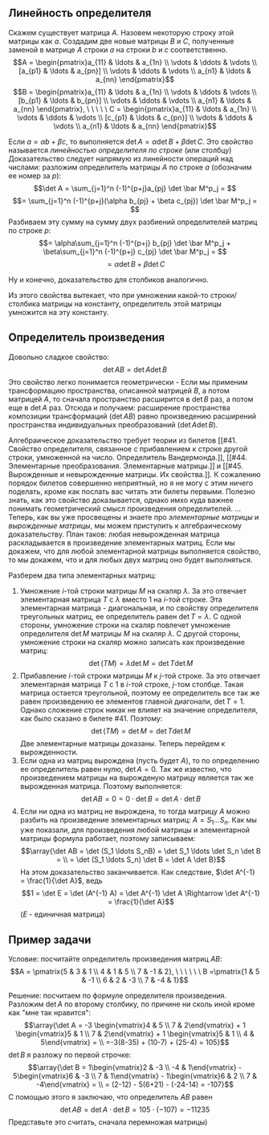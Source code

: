 ## Линейность определителя
Скажем существует матрица $A$. Назовем некоторую строку этой матрицы как $a$. Создадим две новые матрицы $B$ и $C$, полученные заменой в матрице $A$ строки $a$ на строки $b$ и $c$ соответственно.
$$A = \begin{pmatrix}a_{11} & \ldots & a_{1n} \\ \vdots & \ddots & \vdots \\ [a_{p1} & \ldots & a_{pn}] \\ \vdots & \ddots & \vdots \\ a_{n1} & \ldots & a_{nn} \end{pmatrix}$$
$$B = \begin{pmatrix}a_{11} & \ldots & a_{1n} \\ \vdots & \ddots & \vdots \\ [b_{p1} & \ldots & b_{pn}] \\ \vdots & \ddots & \vdots \\ a_{n1} & \ldots & a_{nn} \end{pmatrix}, \ \ \ \ \ C = \begin{pmatrix}a_{11} & \ldots & a_{1n} \\ \vdots & \ddots & \vdots \\ [c_{p1} & \ldots & c_{pn}] \\ \vdots & \ddots & \vdots \\ a_{n1} & \ldots & a_{nn} \end{pmatrix}$$

Если $a = \alpha b + \beta c$, то выполняется $\det A = \alpha \det B + \beta \det C$. Это свойство называется *линейностью определителя по строке* (или столбцу)
Доказательство следует напрямую из линейности операций над числами: разложим определитель матрицы $A$ по строке $a$ (обозначим ее номер за $p$):
$$\det A = \sum_{j=1}^n (-1)^{p+j}a_{pj} \det \bar M^p_j = $$
$$= \sum_{j=1}^n (-1)^{p+j}(\alpha b_{pj} + \beta c_{pj}) \det \bar M^p_j = $$
Разбиваем эту сумму на сумму двух разбиений определителей матриц по строке $p$:
$$= \alpha\sum_{j=1}^n (-1)^{p+j} b_{pj} \det \bar M^p_j + \beta\sum_{j=1}^n (-1)^{p+j} c_{pj} \det \bar M^p_j = $$
$$= \alpha \det B + \beta \det C$$

Ну и конечно, доказательство для столбиков аналогично.

Из этого свойства вытекает, что при умножении какой-то строки/столбика матрицы на константу, определитель этой матрицы умножится на эту константу.
## Определитель произведения
Довольно сладкое свойство:
$$\det AB = \det A \det B$$
Это свойство легко понимается геометрически - Если мы применим трансформацию пространства, описанной матрицей $B$, а потом матрицей $A$, то сначала пространство расширится в $\det B$ раз, а потом еще в $\det A$ раз.
Отсюда и получаем: расширение пространства композиции трансформаций $(\det AB)$ равно произведению расширений пространства индивидуальных преобразований $(\det A \det B)$.

Алгебраическое доказательство требует теории из билетов [[#41. Свойство определителя, связанное с прибавлением к строке другой строки, умноженной на число. Определитель Вандермонда.]], [[#44. Элементарные преобразования. Элементарные матрицы.]] и [[#45. Вырожденные и невырожденные матрицы. Их свойства.]]. К сожалению порядок билетов совершенно неприятный, но я не могу с этим ничего поделать, кроме как послать вас читать эти билеты первыми.
Полезно знать, как это свойство доказывается, однако имхо куда важнее понимать геометрический смысл произведения определителей.
...
Теперь, как вы уже просвещены и знаете про *элементарные матрицы* и *вырожденные матрицы*, мы можем приступить к алгебраическому доказательству.
План таков: любая невырожденная матрица раскладывается в произведение элементарных матриц. Если мы докажем, что для любой элементарной матрицы выполняется свойство, то мы докажем, что и для любых двух матриц оно будет выполняться.

Разберем два типа элементарных матриц:
1. Умножение $i$-той строки матрицы $M$ на скаляр $\lambda$. За это отвечает элементарная матрица $T$ с $\lambda$ вместо $1$ на $i$-той строке. Эта элементарная матрица - диагональная, и по свойству определителя треугольных матриц, ее определитель равен $\det T = \lambda$.
   С одной стороны, умножение строки на скаляр повлечет умножение определителя $\det M$ матрицы $M$ на скаляр $\lambda$.
   С другой стороны, умножение строки на скаляр можно записать как произведение матриц: $$\det (TM) = \lambda \det M = \det T \det M$$
2. Прибавление $i$-той строки матрицы $M$ к $j$-той строке. За это отвечает элементарная матрица $T$ с $1$ в $i$-той строке, $j$-том столбце. Такая матрица остается треугольной, поэтому ее определитель все так же равен произведению ее элементов главной диагонали, $\det T = 1$. Однако сложение строк никак не влияет на значение определителя, как было сказано в билете #41. Поэтому: $$\det (TM) = \det M = \det T \det M$$
Две элементарные матрицы доказаны. Теперь перейдем к вырожденности.
1. Если одна из матриц вырождена (пусть будет $A$), то по определению ее определитель равен нулю, $\det A = 0$. Так же известно, что произведением матрицы на вырожденую матрицу является так же вырожденная матрица. Поэтому выполняется: $$\det AB = 0 = 0 \cdot \det B = \det A \cdot \det B$$
2. Если ни одна из матриц не вырождена, то тогда матрицу $A$ можно разбить на произведение элементарных матриц: $A = S_1 \ldots S_n$. Как мы уже показали, для произведения любой матрицы и элементарной матрицы формула работает, поэтому записываем: $$\array{\det AB = \det (S_1 \ldots S_nB) = \det S_1 \ldots \det S_n \det B = \\ = \det (S_1 \ldots S_n) \det B = \det A \det B}$$
На этом доказательство заканчивается.
Как следствие, $\det A^{-1} = \frac{1}{\det A}$, ведь $$1 = \det E = \det (A^{-1} A) = \det A^{-1} \det A \Rightarrow \det A^{-1} = \frac{1}{\det A}$$
($E$ - единичная матрица)
## Пример задачи
Условие: посчитайте определитель произведения матриц $AB$:
$$A = \pmatrix{5 & 3 & 1 \\ 4 & 1 & 5 \\ 7 & -1 & 2}, \ \ \ \ \ \ B =\pmatrix{1 & 5 & -1 \\ 6 & 2 & -3 \\ 7 & -4 & 1}$$

Решение: посчитаем по формуле определителя произведения.
Разложим $\det A$ по второму столбику, по причине ни сколь иной кроме как "мне так нравится":
$$\array{\det A = -3 \begin{vmatrix}4 & 5 \\ 7 & 2\end{vmatrix} + 1 \begin{vmatrix}5 & 1 \\ 7 & 2\end{vmatrix} + 1 \begin{vmatrix}5 & 1 \\ 4 & 5\end{vmatrix} = \\ =-3(8-35) + (10-7) + (25-4) = 105}$$
$\det B$ я разложу по первой строчке:
$$\array{\det B = 1\begin{vmatrix}2 & -3 \\ -4 & 1\end{vmatrix} - 5\begin{vmatrix}6 & -3 \\ 7 & 1\end{vmatrix} - 1\begin{vmatrix}6 & 2 \\ 7 & -4\end{vmatrix} = \\ = (2-12) - 5(6+21) - (-24-14) = -107}$$
С помощью этого я заключаю, что определитель $AB$ равен $$\det AB = \det A \cdot \det B = 105 \cdot (-107) = -11235$$
Представьте это считать, сначала перемножая матрицы)
